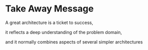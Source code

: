 # Take Away Message

A great architecture is a ticket to success,

it reflects a deep understanding of the problem domain,

and it normally combines aspects of several simpler architectures
